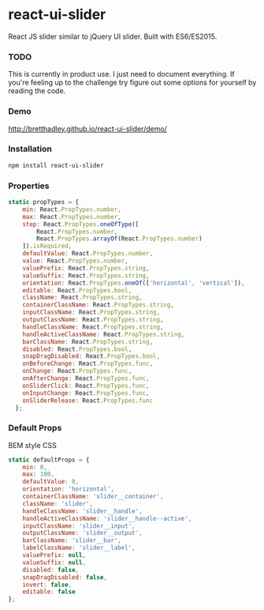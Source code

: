 # react-ui-slider

React JS slider similar to jQuery UI slider. Built with ES6/ES2015.

### TODO
This is currently in product use. I just need to document everything. If you're feeling up to the challenge try figure out some options for yourself by reading the code.

### Demo
http://bretthadley.github.io/react-ui-slider/demo/

### Installation

```sh
npm install react-ui-slider
```

### Properties

```javascript
static propTypes = {
    min: React.PropTypes.number,
    max: React.PropTypes.number,
    step: React.PropTypes.oneOfType([
        React.PropTypes.number,
        React.PropTypes.arrayOf(React.PropTypes.number)
    ]).isRequired,
    defaultValue: React.PropTypes.number,
    value: React.PropTypes.number,
    valuePrefix: React.PropTypes.string,
    valueSuffix: React.PropTypes.string,
    orientation: React.PropTypes.oneOf(['horizontal', 'vertical']),
    editable: React.PropTypes.bool,
    className: React.PropTypes.string,
    containerClassName: React.PropTypes.string,
    inputClassName: React.PropTypes.string,
    outputClassName: React.PropTypes.string,
    handleClassName: React.PropTypes.string,
    handleActiveClassName: React.PropTypes.string,
    barClassName: React.PropTypes.string,
    disabled: React.PropTypes.bool,
    snapDragDisabled: React.PropTypes.bool,
    onBeforeChange: React.PropTypes.func,
    onChange: React.PropTypes.func,
    onAfterChange: React.PropTypes.func,
    onSliderClick: React.PropTypes.func,
    onInputChange: React.PropTypes.func,
    onSliderRelease: React.PropTypes.func
  };
```

### Default Props

BEM style CSS

```javascript
static defaultProps = {
    min: 0,
    max: 100,
    defaultValue: 0,
    orientation: 'horizontal',
    containerClassName: 'slider__container',
    className: 'slider',
    handleClassName: 'slider__handle',
    handleActiveClassName: 'slider__handle--active',
    inputClassName: 'slider__input',
    outputClassName: 'slider__output',
    barClassName: 'slider__bar',
    labelClassName: 'slider__label',
    valuePrefix: null,
    valueSuffix: null,
    disabled: false,
    snapDragDisabled: false,
    invert: false,
    editable: false
};

```
